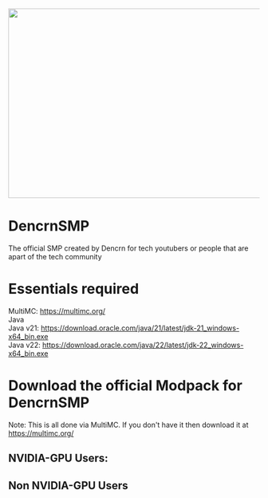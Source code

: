# <img src="https://i.imgur.com/kPQkjkj.png" width="1020" height="380">
# DencrnSMP
The official SMP created by Dencrn for tech youtubers or people that are apart of the tech community

# Essentials required
MultiMC: https://multimc.org/ <br>
Java <br>
Java v21: https://download.oracle.com/java/21/latest/jdk-21_windows-x64_bin.exe <br>
Java v22: https://download.oracle.com/java/22/latest/jdk-22_windows-x64_bin.exe <br>

# Download the official Modpack for DencrnSMP
Note: This is all done via MultiMC. If you don't have it then download it at https://multimc.org/
## NVIDIA-GPU Users:
## Non NVIDIA-GPU Users
